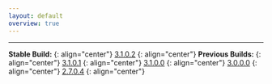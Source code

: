 ```yaml
---
layout: default
overview: true
---
```


---

**Stable Build:**
{: align="center"}
[3.1.0.2](http://bit.ly/2LLFVNR)
{: align="center"}
**Previous Builds:**
{: align="center"}
[3.1.0.1](http://bit.ly/2A5HuSf)
{: align="center"}
[3.1.0.0](http://bit.ly/2JLetdW)
{: align="center"}
[3.0.0.0](http://bit.ly/2JMg9nB)
{: align="center"}
[2.7.0.4](http://bit.ly/2uCBqLR)
{: align="center"}